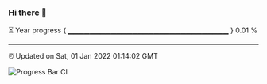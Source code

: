 ### Hi there 👋

⏳ Year progress { ▁▁▁▁▁▁▁▁▁▁▁▁▁▁▁▁▁▁▁▁▁▁▁▁▁▁▁▁▁▁ } 0.01 %

---

⏰ Updated on Sat, 01 Jan 2022 01:14:02 GMT

![Progress Bar CI](https://github.com/ZhaoGui/ZhaoGui/workflows/Progress%20Bar%20CI/badge.svg)
